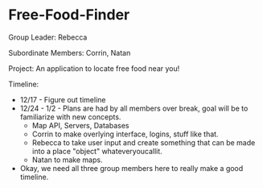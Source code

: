 Free-Food-Finder
================

Group Leader: Rebecca

Subordinate Members: Corrin, Natan

Project: An application to locate free food near you!

Timeline:
* 12/17 - Figure out timeline
* 12/24 - 1/2 - Plans are had by all members over break, goal will be to familiarize with new concepts.
  * Map API, Servers, Databases
  * Corrin to make overlying interface, logins, stuff like that.
  * Rebecca to take user input and create something that can be made into a place "object" whateveryoucallit.
  * Natan to make maps.
* Okay, we need all three group members here to really make a good timeline.
